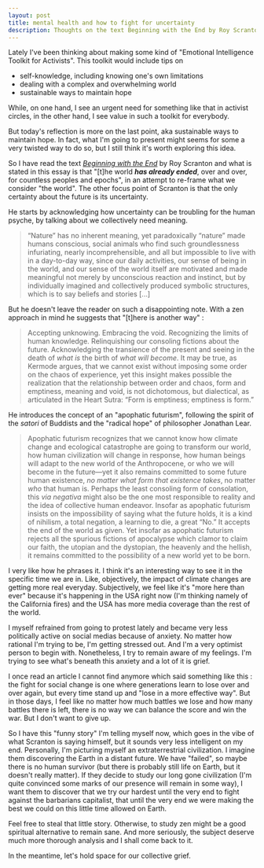 ```yaml
---
layout: post
title: mental health and how to fight for uncertainty
description: Thoughts on the text Beginning with the End by Roy Scranton and his concept of apophatic futurism in the lens of mental health and activism.
---
```


Lately I've been thinking about making some kind of "Emotional Intelligence Toolkit for Activists". This toolkit would include tips on 

 - self-knowledge, including knowing one's own limitations
 - dealing with a complex and overwhelming world
 - sustainable ways to maintain hope

While, on one hand, I see an urgent need for something like that in activist circles, in the other hand, I see value in such a toolkit for everybody. 

But today's reflection is more on the last point, aka sustainable ways to maintain hope. In fact, what I'm going to present might seems for some a very twisted way to do so, but I still think it's worth exploring this idea.

So I have read the text *[Beginning with the End](https://emergencemagazine.org/story/beginning-with-the-end/)* by Roy Scranton and what is stated in this essay is that "[t]he world _**has already ended**_, over and over, for countless peoples and epochs", in an attempt to re-frame what we consider "the world". The other focus point of Scranton is that the only certainty about the future is its uncertainty.

He starts by acknowledging how uncertainty can be troubling for the human psyche, by talking about we collectively need meaning. 

> “Nature” has no inherent meaning, yet paradoxically “nature” made
> humans conscious, social animals who find such groundlessness
> infuriating, nearly incomprehensible, and all but impossible to live
> with in a day-to-day way, since our daily activities, our sense of
> being in the world, and our sense of the world itself are motivated
> and made meaningful not merely by unconscious reaction and instinct,
> but by individually imagined and collectively produced symbolic
> structures, which is to say beliefs and stories [...]

But he doesn't leave the reader on such a disappointing note. With a zen approach in mind he suggests that "[t]here is another way" :

> Accepting unknowing. Embracing the void. Recognizing the limits of
> human knowledge. Relinquishing our consoling fictions about the
> future. Acknowledging the transience of the present and seeing in the
> death of _what is_ the birth of _what will become_. It may be
> true, as Kermode argues, that we cannot exist without imposing some
> order on the chaos of experience, yet this insight makes possible the
> realization that the relationship between order and chaos, form and
> emptiness, meaning and void, is not dichotomous, but dialectical, as
> articulated in the Heart Sutra: “Form is emptiness; emptiness is
> form.”

He introduces the concept of an "apophatic futurism", following the spirit of the *satori* of Buddists and the "radical hope" of philosopher Jonathan Lear.

> Apophatic futurism recognizes that we cannot know how climate change
> and ecological catastrophe are going to transform our world, how human
> civilization will change in response, how human beings will adapt to
> the new world of the Anthropocene, or who we will become in the
> future—yet it also remains committed to some future human existence,
> _no matter what form that existence takes_, no matter _who_ that human is. Perhaps the least consoling form of consolation, this _via
> negativa_ might also be the one most responsible to reality and the
> idea of collective human endeavor. Insofar as apophatic futurism
> insists on the impossibility of saying what the future holds, it is a
> kind of nihilism, a total negation, a learning to die, a great “No.”
> It accepts the end of the world as given. Yet insofar as apophatic
> futurism rejects all the spurious fictions of apocalypse which clamor
> to claim our faith, the utopian and the dystopian, the heavenly and
> the hellish, it remains committed to the possibility of a new world
> yet to be born.

I very like how he phrases it. I think it's an interesting way to see it in the specific time we are in. Like, objectively, the impact of climate changes are getting more real everyday. Subjectively, we feel like it's "more here than ever" because it's happening in the USA right now (I'm thinking namely of the California fires) and the USA has more media coverage than the rest of the world. 

I myself refrained from going to protest lately and became very less politically active on social medias because of anxiety. No matter how rational I'm trying to be, I'm getting stressed out. And I'm a very optimist person to begin with. Nonetheless, I try to remain aware of my feelings. I'm trying to see what's beneath this anxiety and a lot of it is grief.

I once read an article I cannot find anymore which said something like this : the fight for social change is one where generations learn to lose over and over again, but every time stand up and "lose in a more effective way". But in those days, I feel like no matter how much battles we lose and how many battles there is left, there is no way we can balance the score and win the war. But I don't want to give up.

So I have this "funny story" I'm telling myself now, which goes in the vibe of what Scranton is saying himself, but it sounds very less intelligent on my end. Personally, I'm picturing myself an extraterrestrial civilization. I imagine them discovering the Earth in a distant future. We have "failed", so maybe there is no human survivor (but there is probably still life on Earth, but it doesn't really matter). If they decide to study our long gone civilization (I'm quite convinced some marks of our presence will remain in some way), I want them to discover that we try our hardest until the very end to fight against the barbarians capitalist, that until the very end we were making the best we could on this little time allowed on Earth. 

Feel free to steal that little story. Otherwise, to study zen might be a good spiritual alternative to remain sane. And more seriously, the subject deserve much more thorough analysis and I shall come back to it.

 In the meantime, let's hold space for our collective grief.
